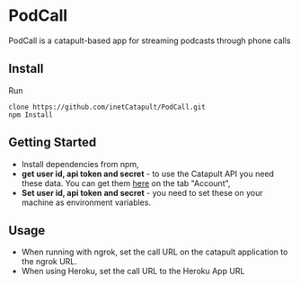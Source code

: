 # PodCall

PodCall is a catapult-based app for streaming podcasts through phone calls

## Install

Run

```
clone https://github.com/inetCatapult/PodCall.git
npm Install
```

## Getting Started

* Install dependencies from npm,
* **get user id, api token and secret** - to use the Catapult API you need these data. You can get them [here](https://catapult.inetwork.com/pages/catapult.jsf) on the tab "Account",
* **Set user id, api token and secret** - you need to set these on your machine as environment variables.

## Usage

* When running with ngrok, set the call URL on the catapult application to the ngrok URL.
* When using Heroku, set the call URL to the Heroku App URL
